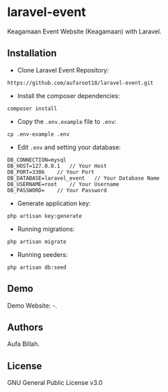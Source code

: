 # laravel-event
Keagamaan Event Website (Keagamaan) with Laravel.

## Installation

- Clone Laravel Event Repository:
```
https://github.com/aufaroot18/laravel-event.git
```
- Install the composer dependencies:
```
composer install
```
- Copy the `.env.example` file to `.env`:
```
cp .env-example .env
```
- Edit `.env` and setting your database:
```
DB_CONNECTION=mysql
DB_HOST=127.0.0.1   // Your Host
DB_PORT=3306	// Your Port
DB_DATABASE=laravel_event   // Your Database Name
DB_USERNAME=root    // Your Username
DB_PASSWORD=    // Your Password
```
- Generate application key:
```
php artisan key:generate
```
- Running migrations:
```
php artisan migrate
```
- Running seeders:
```
php artisan db:seed
```

## Demo
Demo Website: -.

## Authors
Aufa Billah.

## License
GNU General Public License v3.0
